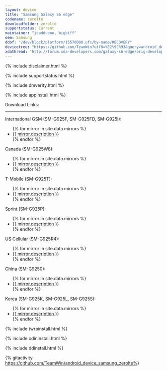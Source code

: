 ```yaml
---
layout: device
title: "Samsung Galaxy S6 edge"
codename: zerolte
downloadfolder: zerolte
supportstatus: Current
maintainer: "jcadduono, bigbiff"
oem: Samsung
ddof: "/dev/block/platform/15570000.ufs/by-name/RECOVERY"
devicetree: "https://github.com/TeamWin?utf8=%E2%9C%93&query=android_device_samsung_zerolte"
xdathread: "http://forum.xda-developers.com/galaxy-s6-edge/orig-development/recovery-official-twrp-galaxy-s6-edge-t3354508"
---
```


{% include disclaimer.html %}

{% include supportstatus.html %}

{% include dmverity.html %}

{% include appinstall.html %}

<div class='page-heading'>Download Links:</div>
<hr />
<p class="text">International GSM (SM-G925F, SM-G925FD, SM-G925I):</p>
<ul>
{% for mirror in site.data.mirrors %}
  <li>
    <a href="{{ mirror.baseurl }}zerolte">
      {{ mirror.description }}
    </a>
  </li>
{% endfor %}
</ul>
<p class="text">Canada (SM-G925W8):</p>
<ul>
{% for mirror in site.data.mirrors %}
  <li>
    <a href="{{ mirror.baseurl }}zeroltecan">
      {{ mirror.description }}
    </a>
  </li>
{% endfor %}
</ul>
<p class="text">T-Mobile (SM-G925T):</p>
<ul>
{% for mirror in site.data.mirrors %}
  <li>
    <a href="{{ mirror.baseurl }}zeroltetmo">
      {{ mirror.description }}
    </a>
  </li>
{% endfor %}
</ul>
<p class="text">Sprint (SM-G925P):</p>
<ul>
{% for mirror in site.data.mirrors %}
  <li>
    <a href="{{ mirror.baseurl }}zeroltespr">
      {{ mirror.description }}
    </a>
  </li>
{% endfor %}
</ul>
<p class="text">US Cellular (SM-G925R4):</p>
<ul>
{% for mirror in site.data.mirrors %}
  <li>
    <a href="{{ mirror.baseurl }}zerolteusc">
      {{ mirror.description }}
    </a>
  </li>
{% endfor %}
</ul>
<p class="text">China (SM-G9250):</p>
<ul>
{% for mirror in site.data.mirrors %}
  <li>
    <a href="{{ mirror.baseurl }}zeroltezt">
      {{ mirror.description }}
    </a>
  </li>
{% endfor %}
</ul>
<p class="text">Korea (SM-G925K, SM-G925L, SM-G925S):</p>
<ul>
{% for mirror in site.data.mirrors %}
  <li>
    <a href="{{ mirror.baseurl }}zerolteskt">
      {{ mirror.description }}
    </a>
  </li>
{% endfor %}
</ul>

{% include twrpinstall.html %}

{% include odininstall.html %}

{% include ddinstall.html %}

{% gitactivity  https://github.com/TeamWin/android_device_samsung_zerolte%}
